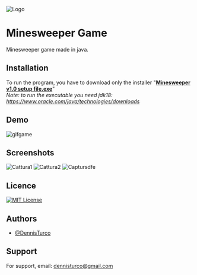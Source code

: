 ![Logo](https://user-images.githubusercontent.com/57963761/198046008-1b89a49c-69f9-4ce3-bbfd-c6eef29b7fd8.png)

# Minesweeper Game

Minesweeper game made in java.


## Installation

To run the program, you have to download only the installer "**<ins>Minesweeper v1.0 setup file.exe</ins>**"<br>
*Note: to run the executable you need jdk18: https://www.oracle.com/java/technologies/downloads*

## Demo

![gifgame](https://user-images.githubusercontent.com/57963761/194577195-c6990e56-5df9-4ab1-a850-1a01536a124b.gif)


## Screenshots

![Cattura1](https://user-images.githubusercontent.com/57963761/188160048-fa6c9300-ed7d-4fa8-b929-88204d786ff2.PNG)
![Cattura2](https://user-images.githubusercontent.com/57963761/188160057-1755c0a3-85b0-4dc9-bfb2-47560382b4fa.PNG)
![Captursdfe](https://user-images.githubusercontent.com/57963761/194575683-23880fd6-7eac-4ea0-a17a-ed12168b56cd.PNG)


## Licence

[![MIT License](https://img.shields.io/badge/License-MIT-green.svg)](https://choosealicense.com/licenses/mit/)

## Authors

- [@DennisTurco](https://www.github.com/DennisTurco)


## Support

For support, email: dennisturco@gmail.com
